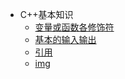* C++基本知识
   * [变量或函数各修饰符](变量或函数各修饰符/)
   * [基本的输入输出](基本的输入输出.md)
   * [引用](引用.md)
   * [img](img/)
